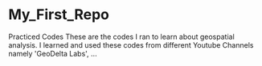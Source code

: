 # My_First_Repo
Practiced Codes
These are the codes I ran to learn about geospatial analysis. I learned and used these codes from different Youtube Channels namely 'GeoDelta Labs', ...
